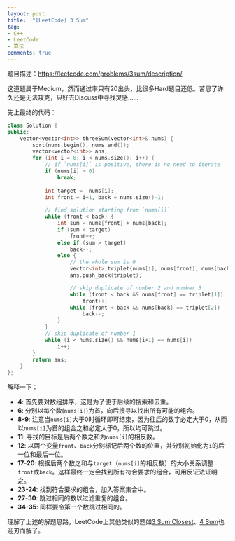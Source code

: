 ```yaml
---
layout: post
title:  "[LeetCode] 3 Sum"
tag:
- C++
- LeetCode
- 算法
comments: true
---
```


题目描述：<https://leetcode.com/problems/3sum/description/>

这道题属于Medium，然而通过率只有20出头，比很多Hard题目还低。苦思了许久还是无法攻克，只好去Discuss中寻找灵感......

先上最终的代码：

```cpp
class Solution {
public:
    vector<vector<int>> threeSum(vector<int>& nums) {
        sort(nums.begin(), nums.end());
        vector<vector<int>> ans;
        for (int i = 0; i < nums.size(); i++) {
            // if `nums[i]` is positive, there is no need to iterate
            if (nums[i] > 0)
                break;
            
            int target = -nums[i];
            int front = i+1, back = nums.size()-1;
            
            // find solution starting from `nums[i]`
            while (front < back) {
                int sum = nums[front] + nums[back];
                if (sum < target)
                    front++;
                else if (sum > target)
                    back--;
                else {
                    // the whole sum is 0
                    vector<int> triplet{nums[i], nums[front], nums[back]};
                    ans.push_back(triplet);

                    // skip duplicate of number 2 and number 3
                    while (front < back && nums[front] == triplet[1])
                        front++;
                    while (front < back && nums[back] == triplet[2])
                        back--;
                }
            }
            // skip duplicate of number 1
            while (i < nums.size() && nums[i+1] == nums[i])
                i++;
        }
        return ans;
    }
};
```
解释一下：
* **4**: 首先要对数组排序，这是为了便于后续的搜索和去重。
* **6**: 分别以每个数(`nums[i]`)为首，向后搜寻以找出所有可能的组合。
* **8-9**: 注意当`nums[i]`大于0时循环即可结束，因为往后的数字必定大于0，从而以`nums[i]`为首的组合之和必定大于0，所以均可跳过。
* **11**: 寻找的目标是后两个数之和为`nums[i]`的相反数。
* **12**: 以两个变量`front`、`back`分别标记后两个数的位置，并分别初始化为`i`的后一位和最后一位。
* **17-20**: 根据后两个数之和与`target`（`nums[i]`的相反数）的大小关系调整`front`或`back`。这样最终一定会找到所有符合要求的组合，可用反证法证明之。
* **23-24**: 找到符合要求的组合，加入答案集合中。
* **27-30**: 跳过相同的数以过滤重复的组合。
* **34-35**: 同样要令第一个数跳过相同的。

理解了上述的解题思路，LeetCode上其他类似的题如[3 Sum Closest](https://leetcode.com/problems/3sum-closest/description/)、[4 Sum](https://leetcode.com/problems/4sum/description/)也迎刃而解了。

